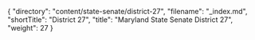{
  "directory": "content/state-senate/district-27",
  "filename": "_index.md",
  "shortTitle": "District 27",
  "title": "Maryland State Senate District 27",
  "weight": 27
}
